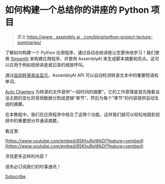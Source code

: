 # 如何构建一个总结你的讲座的 Python 项目

> 原文:[https://www . assembly ai . com/blog/python-project-lecture-summaries/](https://www.assemblyai.com/blog/python-project-lecture-summaries/)

了解如何构建一个 Python 应用程序，通过自动总结讲座让您更快地学习！我们使用 [Streamlit](https://streamlit.io) 来构建应用程序，并使用 AssemblyAI 来生成脚本摘要和亮点。这可以应用于例如视频讲座或记录的缩放呼叫。

通过[自动转录突出显示](https://docs.assemblyai.com/audio-intelligence#detect-important-phrases-and-words)，AssemblyAI API 可以自动检测转录文本中的重要短语和单词。

[Auto Chapters](https://www.assemblyai.com/blog/introducing-assemblyai-auto-chapters-summarize-audio-and-video-files/) 为转录的文件提供“一段时间的摘要”。它的工作原理是首先随着谈话主题的变化将音频数据分割成逻辑“章节”，然后为每个“章节”的内容提供自动生成的摘要。

在本教程中，我们在应用程序中结合了这两个功能，这样我们就可以轻松地跳到视频中的重要部分并通读摘要。

看这里:

[https://www.youtube.com/embed/85KhuRqWkDI?feature=oembed](https://www.youtube.com/embed/85KhuRqWkDI?feature=oembed)

寻找更多这样的内容？

请务必订阅我们的时事通讯！

[Subscribe](https://assemblyai.us17.list-manage.com/subscribe?u=cb9db7b18b274c2d402a56c5f&id=2116bf7c68)